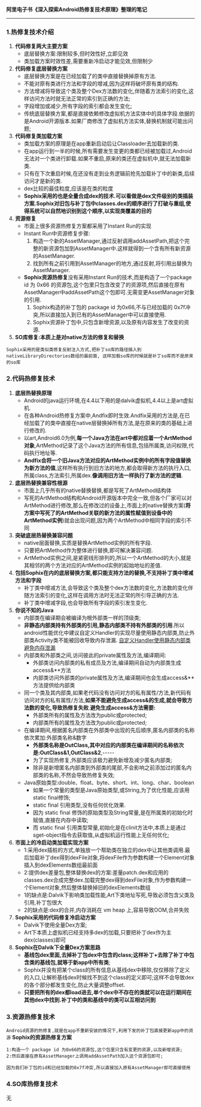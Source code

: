 ﻿**阿里电子书《深入探索Android热修复技术原理》整理的笔记**

----------

### **1.热修复技术介绍**

1. **代码修复两大主要方案**
    - 底层替换方案:限制较多,但时效性好,立即见效
    - 类加载方案时效性差,需要重新冷启动才能见效,但限制少
2. **代码修复底层替换方案**
    - 底层替换方案是在已经加载了的类中直接替换掉原有方法.
    - 不能对原有类进行方法和字段的增减,因为这样将破坏原有类的结构.
    - 方法增减将导致这个类及整个Dex方法数的变化,伴随着方法索引的变化,这样访问方法时就无法正常的索引到正确的方法;
    - 字段增加或减少,所有字段的索引都会发生变化;
    - 传统底层替换方案,都是直接依赖修改虚拟机方法实体中的具体字段.依据的是Android开源版本.如果厂商修改了虚拟机方法实体,替换机制就可能出问题;
3. **代码修复类加载方案**
    - 类加载方案的原理是在app重新启动后让Classloader去加载新的类.
    - 在app运行到一半的时候,所有需要发生变更的类都已经被加载过,Android无法对一个类进行卸载.如果不重启,原来的类还在虚拟机中,就无法加载新类.
    - 只有在下次重启时候,在还没有走到业务逻辑前抢先加载补丁中的新类,后续访问才是新的类.
    - dex比较的最佳粒度,应该是在类的粒度
    - **Sophix采用的也是全量合成dex的技术.可以看做是dex文件级别的类插装方案.Sophix对旧包与补丁包中classes.dex的顺序进行了打破与重组,使得系统可以自然地识别到这个顺序,以实现类覆盖的目的**
4. **资源修复**
    - 市面上很多资源热修复方案都采用了Instant Run的实现
    - Instant Run中资源修复步骤:
        1. 构造一个新的AssetManager,通过反射调用addAssetPath,把这个完整的新资源包加到AssetManager中.这样就得到一个含有所有新资源的AssetManager.
        2. 找到所有之前引用到AssetManager的地方,通过反射,将引用出替换为AssetManager.
    - **Sophix资源热修复**没有采用Instant Run的技术,而是构造了一个package id 为 0x66 的资源包,这个包里只包含改变了的资源项,然后直接在原有AssetManager中addAssetPath这个包即可.无需变更AssetManager对象的引用.
        1. Sophix构造的补丁包的 package id 为0x66,不与已经加载的 0x7f冲突,所以直接加入到已有的AssetManager中可以直接使用.
        2. Sophix资源补丁包中,只包含新增资源,以及原有内容发生了改变的资源.
5. **SO库修复:本质上是对native方法的修复和替换**

``Sophix采用的是类似类修复反射注入方式,把补丁so库的路径插入到nativeLibraryDirectories数组的最前面,
这样加载so库的时候就是补丁so库而不是原来的so库``

### **2.代码热修复技术**
1. **底层热替换原理**
    - Android的java运行环境,在4.4以下用的是dalvik虚拟机,4.4以上是art虚拟机.
    - 在各种Android热修复方案中,Andfix即时生效.Andfix采用的方法是,在已经加载了的类中直接在native层替换掉所有方法,是在原来的类的基础上进行修改的.
    - 以art,Android6.0为例,**每一个Java方法在art中都对应着一个ArtMethod对象**,ArtMethod记录了这个Java方法的所有信息,包括所属类,访问权限,代码执行地址等.
    - **Andfix会将一个旧Java方法对应的ArtMethod实例中的所有字段值替换为新方法的值**,这样所有执行到旧方法的地方,都会取得新方法的执行入口,所属class,方法索引,所属dex.**像调用旧方法一样执行了新方法的逻辑**.
2. **底层热替换兼容性根源**
    - 市面上几乎所有的native替换替换,都是写死了ArtMethod结构体
    - 写死的ArtMethod结构和Android开源版本中完全一致,但各个厂家可以对ArtMethod进行修改,那么在修改过的设备上,市面上的native替换方案(**将方案中写死了的ArtMethod关联的新方法的属性赋值到设备中的ArtMethod实例**)就会出现问题,因为两个ArtMethod中相同字段的索引不同
3. **突破底层热替换兼容问题**
    - native层面替换,实质是替换ArtMethod实例的所有字段.
    - 只要把ArtMethod作为整体进行替换,即可解决兼容问题.
    - ArtMethod实例之间,是紧密线形排列的,所以一个ArtMethod的大小,就是其相邻的两个方法对应的ArtMethod实例的起始地址的差值.
4. **包括Sophix在内的底层替换方案,都只能支持方法的替换,不支持补丁类中增减方法和字段**
    - 补丁类中增减方法,会导致这个类及整个dex方法数的变化,方法数的变化伴随方法索引的变化,这样在调用方法时无法正常的所引导正确的方法.
    - 补丁类中增减字段,也会导致所有字段的索引发生变化.
5. **你说不知的Java**
    - 内部类在编译期会被编译为根外部类一样的顶级类;
    - **非静态内部类持有外部类的引用,静态内部类不持有外部类的引用**.所以android性能优化中建议自定义Handler的实现尽量使用静态内部类,防止外部类Activity类不能被回收导致内存泄漏.
    [自定义Handler使用静态内部类避免内存泄漏](https://blog.csdn.net/ucxiii/article/details/50972747)
    - 内部类和外部类之间,访问彼此的private属性及方法,编译期间:
        - 外部类访问内部类的私有成员及方法,编译期间自动为内部类生成access&**方法
        - 内部类访问外部类的private属性及方法,编译期间也会生成access&**方法提供给内部类
    - 同一个类及其内部类,如果老代码没有访问对方的私有属性/方法,新代码有访问对方的私有属性/方法,**如果不能避免生成access&的生成,就会导致方法数的变化,导致热修复失败**.**避免生成access&方法需要:**
        - 外部类所有的属性及方法改为public或protected;
        - 内部类所有的属性及方法改为public或protected;
    - 在编译期间,根据匿名内部类在外部类中出现的先后顺序,匿名内部类的名称依次累加:外部类名称&数字
        - **外部类名称是OutClass,其中对应的内部类在编译期间的名称依次是:OutClass&1,OutClass&2**,-----
        - 为了实现热修复,外部类应该极力避免新增及减少匿名内部类;
        - 除非是新增匿名内部类到外部类的尾部,不会影响之前添加过的匿名内部类的名称,不然会导致热修复失效;
    - Java原始类型:double、float、byte、short、int、long、char、boolean
        - 如果一个常量的类型是Java原始类型,或String,为了优化性能,应该用static final修饰;
        - static final 引用类型,没有任何优化效果.
        - 因为 static final 修饰的原始类型及String常量,是在所属类的初始化时赋值,直接在内存中读取;
        - 而 static final 引用类型常量,初始化是在clinit方法中,本质上是通过sget-object指令去获取值,从虚拟机运行性能上无任何优化;
6. **市面上的冷启动类加载实现方案**
    - 1:采用dex插桩的方式,单独放一个帮助类在独立的dex中让其他类调用.最后加载补丁dex得到dexFile对象,将dexFile作为参数构建一个Element对象插入到dexElements数组最前面
    - 2:提供dex差量包,整体替换dex的方案:差量patch.dex和应用的classes.dex合成完整dex.加载完整dex得到dexFile对象,作为参数构建一个Element对象,然后整体替换掉旧的dexElements数组
    - 1的缺点是:Dalvik下影响类加载性能,Art下类地址写死,导致必须包含父类及引用,补丁包很大
    - 2的缺点是:dex的合并,内存消耗在 vm heap 上,容易导致OOM,合并失败
7. **Sophix采用的代码修复冷启动方案**
    - Dalvik下使用全量Dex方案;
    - Art下本质上虚拟机已经支持多dex的加载,只要把补丁dex作为主dex(classes)即可
8. **Sophix在Dalvik下全量Dex方案思路**
    - **基线包dex里面,去掉补丁包dex中包含的class;这样补丁+去除了补丁中包含类的基线包,就等于新app中所有类**;
    - Sophix并没有把某个class的所有信息从基线dex中移除,仅仅移除了定义的入口,让解析基线dex时候找不到这个class的定义即可;这样不会导致dex的各个部分都发生变化,防止大量调整offset.
    - **只要把所有的dex都load进去,单个dex中不存在的类就可以在运行期间在其他dex中找到.补丁中的类和基线中的类可以互相访问到**
### **3.资源热修复技术**
``Android资源的热修复,就是在app不重新安装的情况下,利用下发的补丁包直接更新app中的资源``
**Sophix的资源热修复方案**
```
1:构造一个 package id 为0x66的资源包,这个包里只含有变更的资源,以及新增资源;
2:然后直接在原有AssetManager上调用addAssetPath加入这个资源包即可;

因为我们补丁包的id和已经加载的0x7f冲突,所以直接加入原有AssetManager即可直接使用
```
### **4.SO库热修复技术**
无